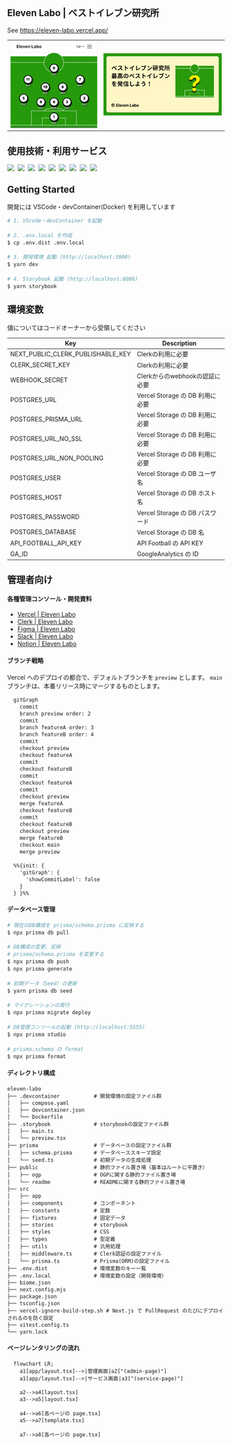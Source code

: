 ## Eleven Labo | ベストイレブン研究所

See https://eleven-labo.vercel.app/

<table>
  <tr>
    <td><img src="./public/readme/concept1.gif"></td>
    <td><img src="./public/readme/concept2.jpg"></td>
  </tr>
</table>


## 使用技術・利用サービス

<div style="display:flex; gap:8px">
  <img src="https://img.shields.io/badge/-Vercel-000000?style=flat&logoColor=white&logo=vercel">
  <img src="https://img.shields.io/badge/-PostgreSQL-4169E1?style=flat&logoColor=white&logo=postgreSQL">
  <img src="https://img.shields.io/badge/-Clerk-6C47FF?style=flat&logoColor=white&logo=clerk">
  <img src="https://img.shields.io/badge/-TypeScript-007ACC?style=flat&logoColor=white&logo=typescript">
  <img src="https://img.shields.io/badge/-Next.js-000000?style=flat&logoColor=white&logo=nextdotjs">
  <img src="https://img.shields.io/badge/-Figma-F24E1E?style=flat&logoColor=white&logo=figma">
  <img src="https://img.shields.io/badge/-Storybook-FF4785?style=flat&logoColor=white&logo=storybook">
  <img src="https://img.shields.io/badge/-Chakura%20UI-319795?style=flat&logoColor=white&logo=chakraui">
  <img src="https://img.shields.io/badge/-Visual%20Studio%20Code-5C2D91?style=flat&logoColor=white&logo=visual-studio">
</div>


## Getting Started

開発には VSCode・devContainer(Docker) を利用しています

```sh
# 1. VScode・devContainer を起動

# 2. .env.local を作成
$ cp .env.dist .env.local

# 3. 開発環境 起動 (http://localhost:3000)
$ yarn dev

# 4. Storybook 起動 (http://localhost:6006)
$ yarn storybook
```


## 環境変数

値についてはコードオーナーから受領してください

| Key | Description |
| ---- | ---- |
| NEXT_PUBLIC_CLERK_PUBLISHABLE_KEY | Clerkの利用に必要 |
| CLERK_SECRET_KEY | Clerkの利用に必要 |
| WEBHOOK_SECRET | Clerkからのwebhookの認証に必要 |
| POSTGRES_URL | Vercel Storage の DB 利用に必要 |
| POSTGRES_PRISMA_URL | Vercel Storage の DB 利用に必要 |
| POSTGRES_URL_NO_SSL | Vercel Storage の DB 利用に必要 |
| POSTGRES_URL_NON_POOLING | Vercel Storage の DB 利用に必要 |
| POSTGRES_USER | Vercel Storage の DB ユーザ名 |
| POSTGRES_HOST | Vercel Storage の DB ホスト名 |
| POSTGRES_PASSWORD | Vercel Storage の DB パスワード |
| POSTGRES_DATABASE | Vercel Storage の DB 名 |
| API_FOOTBALL_API_KEY | API Football の API KEY |
| GA_ID | GoogleAnalytics の ID |


## 管理者向け

#### 各種管理コンソール・開発資料

- [Vercel | Eleven Labo](https://vercel.com/eleven-labo/eleven-labo)
- [Clerk | Eleven Labo](https://dashboard.clerk.com/apps/app_2iii3RLAoJrF3EfkSUtBqWRtcGl/instances/ins_2iii3P9Y06xFeEr9Di1hvyPVDGA)
- [Figma | Eleven Labo](https://www.figma.com/files/team/1378738534124220787/project/239964492?fuid=1378738532096732362)
- [Slack | Eleven Labo](https://app.slack.com/client/T07DC044G0K/C07DEHMA1V2)
- [Notion | Eleven Labo](https://www.notion.so/8a1c7f326a074d19b8ea66bc5bd22937)


#### ブランチ戦略

Vercel へのデプロイの都合で、デフォルトブランチを `preview` とします。
`main` ブランチは、本番リリース時にマージするものとします。

```mermaid
  gitGraph
    commit
    branch preview order: 2
    commit
    branch featureA order: 3
    branch featureB order: 4
    commit
    checkout preview
    checkout featureA
    commit
    checkout featureB
    commit
    checkout featureA
    commit
    checkout preview
    merge featureA
    checkout featureB
    commit
    checkout featureB
    checkout preview
    merge featureB
    checkout main
    merge preview
  
  %%{init: { 
    'gitGraph': {
      'showCommitLabel': false
    }
  } }%%
```


#### データベース管理

```sh
# 現在のDB構成を prisma/schema.prisma に反映する
$ npx prisma db pull

# DB構成の変更、反映
# prisma/schema.prisma を変更する
$ npx prisma db push
$ npx prisma generate

# 初期データ（Seed）の更新
$ yarn prisma db seed

# マイグレーションの実行
$ npx prisma migrate deploy

# DB管理コンソールの起動 (http://localhost:5555)
$ npx prisma studio

# prisma.schema の format
$ npx prisma format
```

#### ディレクトリ構成

```
eleven-labo
├── .devcontainer           # 開発環境の設定ファイル群
│   ├── compose.yaml
│   ├── devcontainer.json
│   └── Dockerfile
├── .storybook              # storybookの設定ファイル群
│   ├── main.ts
│   └── preview.tsx
├── prisma                  # データベースの設定ファイル群
│   ├── schema.prisma       # データベーススキーマ設定
│   └── seed.ts             # 初期データの生成処理
├── public                  # 静的ファイル置き場（基本はルートに平置き）
│   ├── ogp                 # OGPに関する静的ファイル置き場
│   └── readme              # READMEに関する静的ファイル置き場
├── src
│   ├── app
│   ├── components          # コンポーネント
│   ├── constants           # 定数
│   ├── fixtures            # 固定データ
│   ├── stories             # storybook
│   ├── styles              # CSS
│   ├── types               # 型定義
│   ├── utils               # 汎用処理
│   ├── middleware.ts       # Clerk認証の設定ファイル
│   └── prisma.ts           # Prisma(ORM)の設定ファイル
├── .env.dist               # 環境変数のキー一覧
├── .env.local              # 環境変数の設定（開発環境）
├── biome.json
├── next.config.mjs
├── package.json
├── tsconfig.json
├── vercel-ignore-build-step.sh # Next.js で PullRequest のたびにデプロイされるのを防ぐ設定
├── vitest.config.ts
└── yarn.lock
```

#### ページレンタリングの流れ

```mermaid
  flowchart LR;
    a1[app/layout.tsx]-->|管理画面|a2["(admin-page)"]
    a1[app/layout.tsx]-->|サービス画面|a3["(service-page)"]

    a2-->a4[layout.tsx]
    a3-->a5[layout.tsx]

    a4-->a6[各ページの page.tsx]
    a5-->a7[template.tsx]

    a7-->a8[各ページの page.tsx]
```
